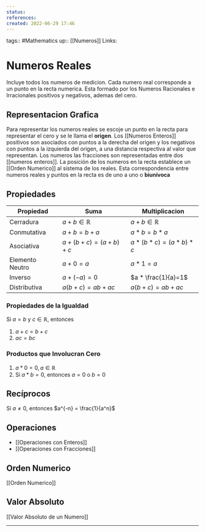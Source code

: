 ```yaml
---
status:
references:
created: 2022-06-29 17:46
---
```

tags:: #Mathematics 
up:: [[Numeros]]
Links: 
# Numeros Reales
Incluye todos los numeros de medicion. Cada numero real corresponde a un punto en la recta numerica. Esta formado por los Numeros Racionales e Irracionales positivos y negativos, ademas del cero.

## Representacion Grafica
Para representar los numeros reales se escoje un punto en la recta para representar el cero y se le llama el **origen**. Los [[Numeros Enteros]] positivos son asociados con puntos a la derecha del origen y los negativos con puntos a la izquierda del origen, a una distancia respectiva al valor que representan. Los numeros las fracciones son representadas entre dos [[numeros enteros]]. La posición de los numeros en la recta establece un [[Orden Numerico]] al sistema de los reales. Esta correspondencia entre numeros reales y puntos en la recta es de uno a uno o **biunívoca**

## Propiedades
| Propiedad       | Suma                 | Multiplicacion       |
| --------------- | -------------------- | -------------------- |
| Cerradura       | $a+b \in \mathbb{R}$ | $a+b \in \mathbb{R}$ |
| Conmutativa     | $a+b=b+a$            | $a*b=b*a$            |
| Asociativa      | $a+(b+c)=(a+b)+c$    | $a*(b*c)=(a*b)*c$    |
| Elemento Neutro | $a+0=a$              | $a*1=a$              |
| Inverso         | $a+(-a)=0$           | $a * \frac{1}{a}=1$  |
| Distributiva    | $a(b+c)=ab+ac$       | $a(b+c)=ab+ac$ 

### Propiedades de la Igualdad
Si $a=b$ y $c \in \mathbb{R}$, entonces
1. $a+c=b+c$
2. $ac=bc$

### Productos que Involucran Cero
1. $a * 0 = 0, a \in \mathbb{R}$
2. Si $a * b = 0$, entonces $a = 0$ o $b = 0$

## Recíprocos
Si $a \neq 0$, entonces $a^{-n} = \frac{1}{a^n}$

## Operaciones
- [[Operaciones con Enteros]]
- [[Operaciones con Fracciones]]

## Orden Numerico
[[Orden Numerico]]

## Valor Absoluto
[[Valor Absoluto de un Numero]]
___
